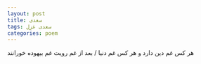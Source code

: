 ```yaml
---
layout: post
title: سعدی
tags: سعدی غزل
categories: poem
---
```


هر کس غم دین دارد و هر کس غم دنیا / بعد از غم رویت غم بیهوده خورانند
